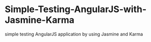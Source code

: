 # Simple-Testing-AngularJS-with-Jasmine-Karma
simple testing AngularJS application by using Jasmine and Karma
